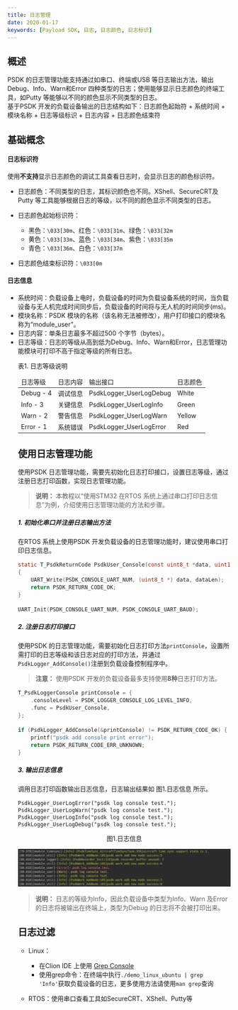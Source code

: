 ```yaml
---
title: 日志管理
date: 2020-01-17
keywords: [Payload SDK, 日志, 日志颜色, 日志标识]
---
```

## 概述
PSDK 的日志管理功能支持通过如串口、终端或USB 等日志输出方法，输出Debug、Info、Warn和Error 四种类型的日志；使用能够显示日志颜色的终端工具，如Putty 等能够以不同的颜色显示不同类型的日志。        
基于PSDK 开发的负载设备输出的日志结构如下：日志颜色起始符 + 系统时间 + 模块名称 + 日志等级标识 + 日志内容 + 日志颜色结束符  
## 基础概念
#### 日志标识符
使用**不支持**显示日志颜色的调试工具查看日志时，会显示日志的颜色标识符。  
* 日志颜色：不同类型的日志，其标识颜色也不同。XShell、SecureCRT及Putty 等工具能够根据日志的等级，以不同的颜色显示不同类型的日志。 

* 日志颜色起始标识符：
	* 黑色：`\033[30m`、红色：`\033[31m`、绿色：`\033[32m`  
	* 黄色：`\033[33m`、蓝色：`\033[34m`、紫色：`\033[35m`  
    * 青色：`\033[36m`、白色：`\033[37m`  
* 日志颜色结束标识符：`\033[0m`  

#### 日志信息
* 系统时间：负载设备上电时，负载设备的时间为负载设备系统的时间，当负载设备与无人机完成时间同步后，负载设备的时间将与无人机的时间同步(ms)。
* 模块名称：PSDK 模块的名称（该名称无法被修改），用户打印接口的模块名称为“module_user”。
* 日志内容：单条日志最多不超过500 个字节（bytes）。
* 日志等级：日志的等级从高到低为Debug、Info、Warn和Error，日志管理功能模块可打印不高于指定等级的所有日志。  
  <div><div><p>表1. 日志等级说明</p></div><div>
	<table>
	<thead>
	<tr>
		<td>日志等级</td>
		<td>日志内容</td>
		<td>输出接口</td>
		<td>日志颜色</td>
	</tr>
	</thead>
	<tbody>
	<tr>
		<td>Debug - 4</td>
		<td>调试信息</td>
		<td>PsdkLogger_UserLogDebug</td>
		<td>White</td>
	</tr>
	<tr>
		<td>Info - 3</td>
		<td>关键信息</td>
		<td>PsdkLogger_UserLogInfo</td>
		<td>Green</td>
	</tr>
	<tr>
		<td>Warn - 2</td>
		<td>警告信息</td>
		<td>PsdkLogger_UserLogWarn</td>
		<td>Yellow</td>
	</tr>
	<tr>
		<td>Error - 1</td>
		<td>系统错误</td>
		<td>PsdkLogger_UserLogError</td>
		<td>Red</td>
	</tr>
	</tbody>
</table></div></div>

## 使用日志管理功能
使用PSDK 日志管理功能，需要先初始化日志打印接口，设置日志等级，通过注册日志打印函数，实现日志管理功能。

> **说明：** 本教程以“使用STM32 在RTOS 系统上通过串口打印日志信息”为例，介绍使用日志管理功能的方法和步骤。

##### 1. 初始化串口并注册日志输出方法
在RTOS 系统上使用PSDK 开发负载设备的日志管理功能时，建议使用串口打印日志信息。 

```c
static T_PsdkReturnCode PsdkUser_Console(const uint8_t *data, uint16_t dataLen)
{
    UART_Write(PSDK_CONSOLE_UART_NUM, (uint8_t *) data, dataLen);
    return PSDK_RETURN_CODE_OK;
}

UART_Init(PSDK_CONSOLE_UART_NUM, PSDK_CONSOLE_UART_BAUD);
```

##### 2. 注册日志打印接口
使用PSDK 的日志管理功能，需要初始化日志打印方法`printConsole`，设置所需打印的日志等级和该日志对应的打印方法，并通过`PsdkLogger_AddConsole()`注册到负载设备控制程序中。
>**注意：** 使用PSDK 开发的负载设备最多支持使用**8种**日志打印方法。

```c
T_PsdkLoggerConsole printConsole = {
    .consoleLevel = PSDK_LOGGER_CONSOLE_LOG_LEVEL_INFO,
    .func = PsdkUser_Console,
};

if (PsdkLogger_AddConsole(&printConsole) != PSDK_RETURN_CODE_OK) {
    printf("psdk add console print error");
    return PSDK_RETURN_CODE_ERR_UNKNOWN;
}
```

##### 3. 输出日志信息
调用日志打印函数输出日志信息，日志输出结果如 图1.日志信息 所示。

```
PsdkLogger_UserLogError("psdk log console test.");
PsdkLogger_UserLogWarn("psdk log console test.");
PsdkLogger_UserLogInfo("psdk log console test.");
PsdkLogger_UserLogDebug("psdk log console test.");
```

<div>
<div style="text-align: center"><p>图1.日志信息 </p>
</div>
<div style="text-align: center"><p><span>
      <img src="../../images/v2/log.png" width="500" alt/></span></p>
</div></div>

>**说明：** 日志的等级为Info，因此负载设备中类型为Info、Warn 及Error 的日志将被输出在终端上，类型为Debug 的日志将不会被打印出来。

## 日志过滤

* Linux：
  * 在Clion IDE 上使用 [Grep Console](https://plugins.jetbrains.com/plugin/7125-grep-console/)
  * 使用grep命令：在终端中执行`./demo_linux_ubuntu | grep 'Info'`获取负载设备的日志，更多使用方法请使用`man grep`查询

* RTOS：使用串口查看工具如SecureCRT、XShell、Putty等

